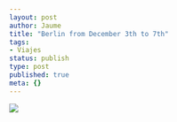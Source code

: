 ```yaml
---
layout: post
author: Jaume
title: "Berlin from December 3th to 7th"
tags:
- Viajes
status: publish
type: post
published: true
meta: {}
---
```

<img src="http://maps.googleapis.com/maps/api/staticmap?size=640x300&zoom=3&maptype=roadmap%5C&markers=size:mid%7Ccolor:red%7Clabel:1%7Cberlin&sensor=false"/>
